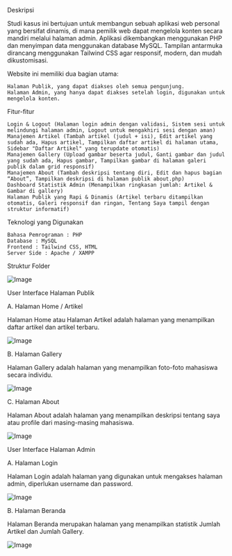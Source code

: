 
Deskripsi

Studi kasus ini bertujuan untuk membangun sebuah aplikasi web personal yang bersifat dinamis, di mana pemilik web dapat mengelola konten secara mandiri melalui halaman admin. Aplikasi dikembangkan menggunakan PHP dan menyimpan data menggunakan database MySQL. Tampilan antarmuka dirancang menggunakan Tailwind CSS agar responsif, modern, dan mudah dikustomisasi.

Website ini memiliki dua bagian utama:

    Halaman Publik, yang dapat diakses oleh semua pengunjung.
    Halaman Admin, yang hanya dapat diakses setelah login, digunakan untuk mengelola konten.

Fitur-fitur

    Login & Logout (Halaman login admin dengan validasi, Sistem sesi untuk melindungi halaman admin, Logout untuk mengakhiri sesi dengan aman)
    Manajemen Artikel (Tambah artikel (judul + isi), Edit artikel yang sudah ada, Hapus artikel, Tampilkan daftar artikel di halaman utama, Sidebar "Daftar Artikel" yang terupdate otomatis)
    Manajemen Gallery (Upload gambar beserta judul, Ganti gambar dan judul yang sudah ada, Hapus gambar, Tampilkan gambar di halaman galeri publik dalam grid responsif)
    Manajemen About (Tambah deskripsi tentang diri, Edit dan hapus bagian “About”, Tampilkan deskripsi di halaman publik about.php)
    Dashboard Statistik Admin (Menampilkan ringkasan jumlah: Artikel & Gambar di gallery)
    Halaman Publik yang Rapi & Dinamis (Artikel terbaru ditampilkan otomatis, Galeri responsif dan ringan, Tentang Saya tampil dengan struktur informatif)

Teknologi yang Digunakan

    Bahasa Pemrograman : PHP
    Database : MySQL
    Frontend : Tailwind CSS, HTML
    Server Side : Apache / XAMPP

Struktur Folder






![Image](https://github.com/user-attachments/assets/b905b3f9-6d67-46f0-b83a-ba973702968c)

User Interface Halaman Publik

A. Halaman Home / Artikel

Halaman Home atau Halaman Artikel adalah halaman yang menampilkan daftar artikel dan artikel terbaru.

![Image](https://github.com/user-attachments/assets/621a19e5-3c39-4e14-aad9-d1280622d3d8)


B. Halaman Gallery

Halaman Gallery adalah halaman yang menampilkan foto-foto mahasiswa secara individu.

![Image](https://github.com/user-attachments/assets/ca8e975b-867e-4e8e-a0df-76f56377c672)


C. Halaman About

Halaman About adalah halaman yang menampilkan deskripsi tentang saya atau profile dari masing-masing mahasiswa.

![Image](https://github.com/user-attachments/assets/18aa127b-13bc-45fe-b194-d32fa3821c84)


User Interface Halaman Admin

A. Halaman Login

Halaman Login adalah halaman yang digunakan untuk mengakses halaman admin, diperlukan username dan password.

![Image](https://github.com/user-attachments/assets/69b6eb1b-451b-4acf-b700-2ecb09b07545)


B. Halaman Beranda

Halaman Beranda merupakan halaman yang menampilkan statistik Jumlah Artikel dan Jumlah Gallery.

![Image](https://github.com/user-attachments/assets/e52689b7-736c-4865-b0ac-08774ea8c36b)
